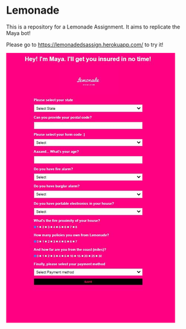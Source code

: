 # Lemonade

This is a repository for a Lemonade Assignment. It aims to replicate the Maya bot!

Please go to https://lemonadedsassign.herokuapp.com/ to try it!

![alt text](https://github.com/SebKleiner/Lemonade/blob/master/maya.JPG?raw=true)
